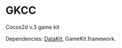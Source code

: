 GKCC
====

Cocos2d v.3 game kit

Dependencies: [DataKit](https://github.com/idapgroup/DataKit), GameKit.framework.
